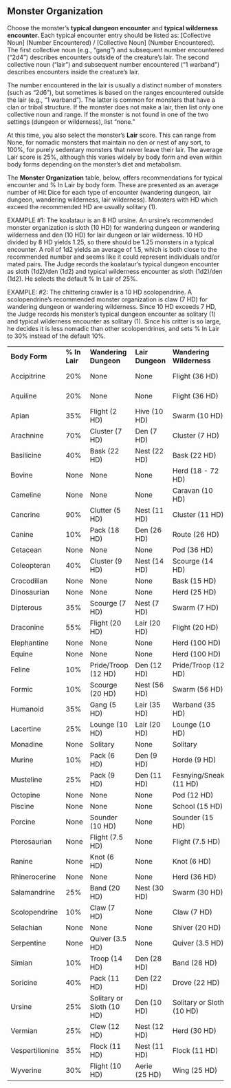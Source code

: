 ## Monster Organization

Choose the monster’s **typical dungeon encounter** and **typical wilderness encounter.** Each typical encounter entry should be listed as: [Collective Noun] (Number Encountered) / [Collective Noun] (Number Encountered). The first collective noun (e.g., “gang”) and subsequent number encountered (“2d4”) describes encounters outside of the creature’s lair. The second collective noun (“lair”) and subsequent number encountered (“1 warband”) describes encounters inside the creature’s lair.

The number encountered in the lair is usually a distinct number of monsters (such as “2d6”), but sometimes is based on the ranges encountered outside the lair (e.g., “1 warband”). The latter is common for monsters that have a clan or tribal structure. If the monster does not make a lair, then list only one collective noun and range. If the monster is not found in one of the two settings (dungeon or wilderness), list “none.”

At this time, you also select the monster’s **Lair** score. This can range from None, for nomadic monsters that maintain no den or nest of any sort, to 100%, for purely sedentary monsters that never leave their lair. The average Lair score is 25%, although this varies widely by body form and even within body forms depending on the monster’s diet and metabolism.

The **Monster Organization** table, below, offers recommendations for typical encounter and % In Lair by body form. These are presented as an average number of Hit Dice for each type of encounter (wandering dungeon, lair dungeon, wandering wilderness, lair wilderness). Monsters with HD which exceed the recommended HD are usually solitary (1).

EXAMPLE #1: The koalataur is an 8 HD ursine. An ursine’s recommended monster organization is sloth (10 HD) for wandering dungeon or wandering wilderness and den (10 HD) for lair dungeon or lair wilderness. 10 HD divided by 8 HD yields 1.25, so there should be 1.25 monsters in a typical encounter. A roll of 1d2 yields an average of 1.5, which is both close to the recommended number and seems like it could represent individuals and/or mated pairs. The Judge records the koalataur’s typical dungeon encounter as sloth (1d2)/den (1d2) and typical wilderness encounter as sloth (1d2)/den (1d2). He selects the default % In Lair of 25%.

EXAMPLE: #2: The chittering crawler is a 10 HD scolopendrine. A scolopendrine’s recommended monster organization is claw (7 HD) for wandering dungeon or wandering wilderness. Since 10 HD exceeds 7 HD, the Judge records his monster’s typical dungeon encounter as solitary (1) and typical wilderness encounter as solitary (1). Since his critter is so large, he decides it is less nomadic than other scolopendrines, and sets % In Lair to 30% instead of the default 10%.

|  |  |  |  |  |  |
| --- | --- | --- | --- | --- | --- |
| **Body Form** | **% In**  **Lair** | **Wandering**  **Dungeon** | **Lair**  **Dungeon** | **Wandering**  **Wilderness** | **Lair**  **Wilderness** |
| Accipitrine | 20% | None | None | Flight (36 HD) | Aerie (48 HD |
| Aquiline | 20% | None | None | Flight (36 HD) | Aerie (48 HD |
| Apian | 35% | Flight (2 HD) | Hive (10 HD) | Swarm (10 HD) | Hive (10 HD) |
| Arachnine | 70% | Cluster (7 HD) | Den (7 HD) | Cluster (7 HD) | Den (7 HD) |
| Basilicine | 40% | Bask (22 HD) | Nest (22 HD) | Bask (22 HD) | Nest (22 HD) |
| Bovine | None | None | None | Herd (18 - 72 HD) | None |
| Cameline | None | None | None | Caravan (10 HD) | None |
| Cancrine | 90% | Clutter (5 HD) | Nest (11 HD) | Cluster (11 HD) | Colony (21 HD) |
| Canine | 10% | Pack (18 HD) | Den (26 HD) | Route (26 HD) | Den (26 HD) |
| Cetacean | None | None | None | Pod (36 HD) | None |
| Coleopteran | 40% | Cluster (9 HD) | Nest (14 HD) | Scourge (14 HD) | Nest (14 HD) |
| Crocodilian | None | None | None | Bask (15 HD) | None |
| Dinosaurian | None | None | None | Herd (25 HD) | None |
| Dipterous | 35% | Scourge (7 HD) | Nest (7 HD) | Swarm (7 HD) | Nest (7 HD) |
| Draconine | 55% | Flight (20 HD) | Lair (20 HD) | Flight (20 HD) | Lair (20 HD) |
| Elephantine | None | None | None | Herd (100 HD) | None |
| Equine | None | None | None | Herd (100 HD) | None |
| Feline | 10% | Pride/Troop (12 HD) | Den (12 HD) | Pride/Troop (12 HD) | Den (12 HD) |
| Formic | 10% | Scourge (20 HD) | Nest (56 HD) | Swarm (56 HD) | Nest (56 HD) |
| Humanoid | 35% | Gang (5 HD) | Lair (35 HD) | Warband (35 HD) | Village (200 HD) |
| Lacertine | 25% | Lounge (10 HD) | Lair (20 HD) | Lounge (10 HD) | Lair (20 HD) |
| Monadine | None | Solitary | None | Solitary | None |
| Murine | 10% | Pack (6 HD) | Den (9 HD) | Horde (9 HD) | Den (9 HD) |
| Musteline | 25% | Pack (9 HD) | Den (11 HD) | Fesnying/Sneak (11 HD) | Den (11 HD) |
| Octopine | None | None | None | Pod (12 HD) | None |
| Piscine | None | None | None | School (15 HD) | None |
| Porcine | None | Sounder (10 HD) | None | Sounder (15 HD) | None |
| Pterosaurian | None | Flight (7.5 HD) | None | Flight (7.5 HD) | None |
| Ranine | None | Knot (6 HD) | None | Knot (6 HD) | None |
| Rhinerocerine | None | None | None | Herd (36 HD) | None |
| Salamandrine | 25% | Band (20 HD) | Nest (30 HD) | Swarm (30 HD) | Nest (30 HD) |
| Scolopendrine | 10% | Claw (7 HD) | None | Claw (7 HD) | None |
| Selachian | None | None | None | Shiver (20 HD) | None |
| Serpentine | None | Quiver (3.5 HD) | None | Quiver (3.5 HD) | None |
| Simian | 10% | Troop (14 HD) | Den (28 HD) | Band (28 HD) | Den (28 HD) |
| Soricine | 40% | Pack (11 HD) | Den (22 HD) | Drove (22 HD) | Den (22 HD) |
| Ursine | 25% | Solitary or Sloth (10 HD) | Den (10 HD) | Solitary or Sloth (10 HD) | Den (10 HD) |
| Vermian | 25% | Clew (12 HD) | Nest (12 HD) | Herd (30 HD) | Nest (30 HD) |
| Vespertilionine | 35% | Flock (11 HD) | Nest (11 HD) | Flock (11 HD) | Nest (11 HD) |
| Wyverine | 30% | Flight (10 HD) | Aerie (25 HD) | Wing (25 HD) | Aerie (25 HD) |
